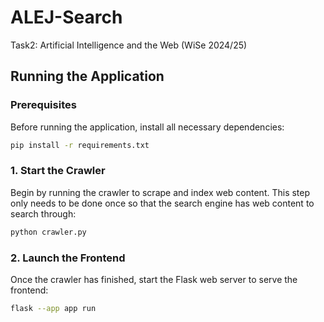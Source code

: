 # ALEJ-Search
Task2: Artificial Intelligence and the Web (WiSe 2024/25)

## Running the Application

### Prerequisites
Before running the application, install all necessary dependencies:
~~~bash
pip install -r requirements.txt
~~~

### 1. Start the Crawler
Begin by running the crawler to scrape and index web content. This step only needs to be done once so that the search engine has web content to search through:
~~~bash
python crawler.py
~~~

### 2. Launch the Frontend
Once the crawler has finished, start the Flask web server to serve the frontend:
~~~bash
flask --app app run
~~~
